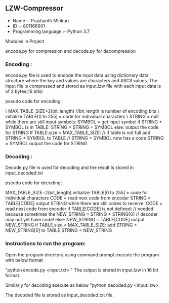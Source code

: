 ## LZW-Compressor

  
- Name :- Prashanth Minkuri
- ID :- 801166901
- Programming language :- Python 3.7

Modules in Project

encode.py for compression and decode.py for decompression




### Encoding :

encode.py file is used to encode the input data using dictionary data structure
where the key and values are characters and ASCII values.
The input file is compressed and stored as input.lzw file with each input data
is of 2 bytes(16 bits)

pseudo code for encoding:

\\ MAX_TABLE_SIZE=2(bit_length) //bit_length is number of encoding bits
\\ initialize TABLE[0 to 255] = code for individual characters
\\ STRING = null
  while there are still input symbols:
  SYMBOL = get input symbol
  if STRING + SYMBOL is in TABLE:
  STRING = STRING + SYMBOL
  else:
  output the code for STRING
  If TABLE.size < MAX_TABLE_SIZE: // if table is not full
  add STRING + SYMBOL to TABLE // STRING + SYMBOL now has a code
  STRING = SYMBOL
  output the code for STRING


### Decoding :
 
Decode.py file is used for decoding  and the result is stored in input_decoded.txt




pseudo code for decoding:

  MAX_TABLE_SIZE=2(bit_length)
  initialize TABLE[0 to 255] = code for individual characters
  CODE = read next code from encoder
  STRING = TABLE[CODE]
  output STRING
  while there are still codes to receive:
  CODE = read next code from encoder
  if TABLE[CODE] is not defined: // needed because sometimes the
  NEW_STRING = STRING + STRING[0] // decoder may not yet have code!
  else:
  NEW_STRING = TABLE[CODE]
  output NEW_STRING
  if TABLE.size < MAX_TABLE_SIZE:
  add STRING + NEW_STRING[0] to TABLE
  STRING = NEW_STRING


### Instructions to run the program:

Open the program directory  using command prompt execute the program with below format

  "python encode.py <input.txt> <bit-length> "
  The output is stored in input.lzw in 16 bit format.

  Similarly for decoding execute as below
  "python decoded.py  <input.lzw> <bit-length>

  The decoded file is stored as input_decoded.txt file.


